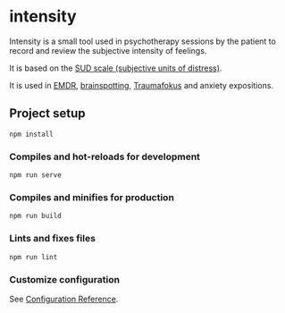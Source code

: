 # intensity

Intensity is a small tool used in psychotherapy sessions by the patient to record and review 
the subjective intensity of feelings.

It is based on the [SUD scale (subjective units of distress)](https://en.wikipedia.org/wiki/Subjective_units_of_distress_scale).

It is used in [EMDR](https://en.wikipedia.org/wiki/Eye_movement_desensitization_and_reprocessing), [brainspotting](https://brainspotting.com/), [Traumafokus](https://www.traumafokus.com/) and anxiety expositions.

## Project setup
```
npm install
```

### Compiles and hot-reloads for development
```
npm run serve
```

### Compiles and minifies for production
```
npm run build
```

### Lints and fixes files
```
npm run lint
```

### Customize configuration
See [Configuration Reference](https://cli.vuejs.org/config/).
